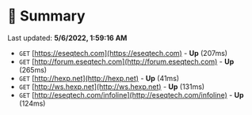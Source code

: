 # 📖 Summary
Last updated: **5/6/2022, 1:59:16 AM**

- `GET` [https://eseqtech.com](https://eseqtech.com) - **Up** (207ms)
- `GET` [http://forum.eseqtech.com](http://forum.eseqtech.com) - **Up** (265ms)
- `GET` [http://hexp.net](http://hexp.net) - **Up** (41ms)
- `GET` [http://ws.hexp.net](http://ws.hexp.net) - **Up** (131ms)
- `GET` [http://eseqtech.com/infoline](http://eseqtech.com/infoline) - **Up** (124ms)
